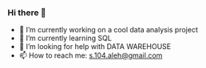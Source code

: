 ### Hi there 👋

- 🔭 I’m currently working on a cool data analysis project
- 🌱 I’m currently learning SQL
- 🤔 I’m looking for help with DATA WAREHOUSE
- 📫 How to reach me: s.104.aleh@gmail.com

